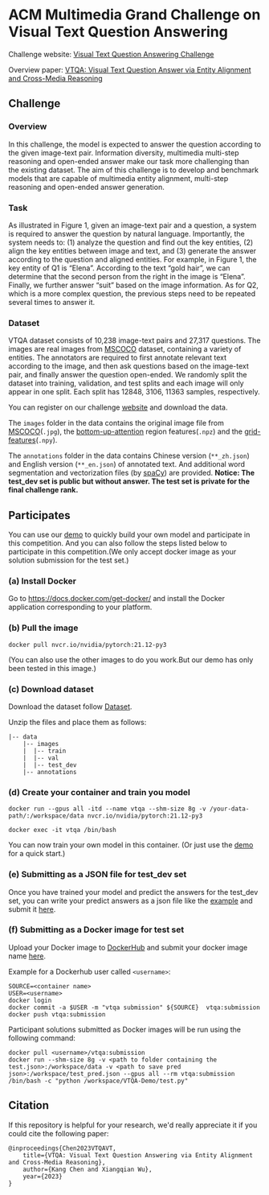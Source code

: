 # ACM Multimedia Grand Challenge on Visual Text Question Answering

Challenge website: [Visual Text Question Answering Challenge](https://visual-text-qa.github.io/)

Overview paper: [VTQA: Visual Text Question Answer via Entity Alignment and Cross-Media Reasoning](https://arxiv.org/abs/2303.02635)


## Challenge 

### Overview

In this challenge, the model is expected to answer the question according to the given image-text pair. Information diversity, multimedia multi-step reasoning and open-ended answer make our task more challenging than the existing dataset. The aim of this challenge is to develop and benchmark models that are capable of multimedia entity alignment, multi-step reasoning and open-ended answer generation.

### Task

As illustrated in Figure 1, given an image-text pair and a question, a system is required to answer the question by natural language. Importantly, the system needs to: (1) analyze the question and find out the key entities, (2) align the key entities between image and text, and (3) generate the answer according to the question and aligned entities. For example, in Figure 1, the key entity of Q1 is “Elena”. According to the text “gold hair”, we can determine that the second person from the right in the image is “Elena”. Finally, we further answer “suit” based on the image information. As for Q2, which is a more complex question, the previous steps need to be repeated several times to answer it.

### Dataset

VTQA dataset consists of 10,238 image-text pairs and 27,317 questions. The images are real images from [MSCOCO](https://cocodataset.org/) dataset, containing a variety of entities. The annotators are required to first annotate relevant text according to the image, and then ask questions based on the image-text pair, and finally answer the question open-ended. We randomly split the dataset into training, validation, and test splits and each image will only appear in one split. Each split has 12848, 3106, 11363 samples, respectively.

You can register on our challenge [website](http://vtqa-challenge.fixtankwun.top:20010/) and download the data.

The `images` folder in the data contains the original image file from [MSCOCO](https://cocodataset.org/)(`.jpg`), the [bottom-up-attention](https://github.com/peteanderson80/bottom-up-attention) region features(`.npz`) and the [grid-features](https://github.com/facebookresearch/grid-feats-vqa)(`.npy`).

The `annotations` folder in the data contains Chinese version (`**_zh.json`) and English version (`**_en.json`) of annotated text. And additional word segmentation and vectorization files (by [spaCy](https://spacy.io/)) are provided.
**Notice: The test_dev set is public but without answer. The test set is private for the final challenge rank.**


## Participates

You can use our [demo](https://github.com/visual-text-QA/VTQA-Demo) to quickly build your own model and participate in this competition. And you can also follow the steps listed below to participate in this competition.(We only accept docker image as your solution submission for the test set.)

### (a) Install Docker

Go to https://docs.docker.com/get-docker/ and install the Docker application corresponding to your platform.

### (b) Pull the image

```
docker pull nvcr.io/nvidia/pytorch:21.12-py3
```

(You can also use the other images to do you work.But our demo has only been tested in this image.)

### (c) Download dataset

Download the dataset follow [Dataset](#Dataset).

Unzip the files and place them as follows:
```angular2html
|-- data
	|-- images
	|  |-- train
	|  |-- val
	|  |-- test_dev
    |-- annotations
```

### (d) Create your container and train you model

```
docker run --gpus all -itd --name vtqa --shm-size 8g -v /your-data-path/:/workspace/data nvcr.io/nvidia/pytorch:21.12-py3
```
```
docker exec -it vtqa /bin/bash
```

You can now train your own model in this container. (Or just use the [demo](https://github.com/visual-text-QA/VTQA-Demo) for a quick start.)

### (e) Submitting as a JSON file for test_dev set

Once you have trained your model and predict the answers for the test_dev set, you can write your predict answers as a json file like the [example](./test_dev_example.json) and submit it [here](http://vtqa-challenge.fixtankwun.top:20010/).

### (f) Submitting as a Docker image for test set

Upload your Docker image to [DockerHub](https://hub.docker.com/) and submit your docker image name [here](http://vtqa-challenge.fixtankwun.top:20010/). 
 
Example for a Dockerhub user called `<username>`:

```
SOURCE=<container name>
USER=<username>
docker login
docker commit -a $USER -m "vtqa submission" ${SOURCE}  vtqa:submission
docker push vtqa:submission
```

Participant solutions submitted as Docker images will be run using the following command: 

```
docker pull <username>/vtqa:submission
docker run --shm-size 8g -v <path to folder containing the test.json>:/workspace/data -v <path to save pred json>:/workspace/test_pred.json --gpus all --rm vtqa:submission /bin/bash -c "python /workspace/VTQA-Demo/test.py"
```

## Citation

If this repository is helpful for your research, we'd really appreciate it if you could cite the following paper:

```
@inproceedings{Chen2023VTQAVT, 
    title={VTQA: Visual Text Question Answering via Entity Alignment and Cross-Media Reasoning}, 
    author={Kang Chen and Xiangqian Wu}, 
    year={2023} 
}
```